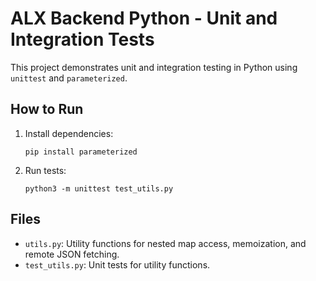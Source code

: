 # ALX Backend Python - Unit and Integration Tests

This project demonstrates unit and integration testing in Python using `unittest` and `parameterized`.

## How to Run

1. Install dependencies:
   ```
   pip install parameterized
   ```
2. Run tests:
   ```
   python3 -m unittest test_utils.py
   ```

## Files

- `utils.py`: Utility functions for nested map access, memoization, and remote JSON fetching.
- `test_utils.py`: Unit tests for utility functions.